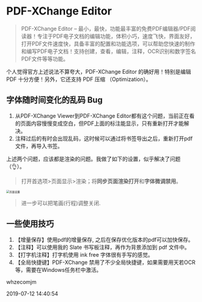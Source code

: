 # PDF-XChange Editor

> PDF-XChange Editor – 最小，最快，功能最丰富的免费PDF编辑器/PDF阅读器！专注于PDF电子文档的编辑功能，体积小巧，速度飞快，界面友好，打开PDF文件速度快，具备丰富的配置和功能选项，可以帮助您快速的制作和编写PDF电子文档！支持创建，查看，编辑，注释，OCR识别和数字签名PDF文件等等功能。

个人觉得官方上述说法不算夸大，PDF-XChange Editor 的确好用！特别是编辑 PDF 十分方便！另外，它还支持 PDF 压缩 （Optimization）。



## 字体随时间变化的乱码 Bug

1. 从PDF-XChange Viewer到PDF-XChange Editor都有这个问题，当前正在看的页面内容慢慢变成空白，但PDF上面的标注能显示，只有重新打开才能解决。
2. 注释过后的有时会出现乱码，这时候可以通过将书签导出之后，重新打开pdf文件，再导入书签。



上述两个问题，应该都是渲染的问题。我做了如下的设置，似乎解决了问题（👌）。

> 打开首选项>页面显示>渲染；将**同步页面渲染打开**和**字体微调禁用**。

<img src="https://i.loli.net/2019/09/05/ZKfUQLmYhsPl7Er.jpg" alt="页面设置" style="zoom:50%;" />



> 进一步可以把笔画(行程)调整关闭.



## 一些使用技巧

1. 【增量保存】使用pdf的增量保存, 之后在保存优化版本的pdf可以加快保存。
2. 【注释】可以使用我的 Slate 书写板注释，再作为背景添加到 pdf 文件中。
3. 【打字机注释】打字机使用 ink free 字体很有手写的感觉。
4. 【全局快捷键】PDF-XChange 禁用了不少全局快捷键，如果需要用天若OCR等，需要在Windows任务栏中激活。





whzecomjm 

2019-07-12 14:40:54

